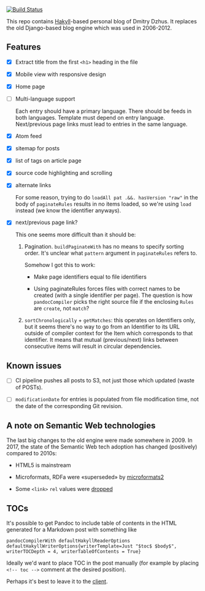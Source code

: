 [![Build Status](https://travis-ci.org/dzhus/blog.svg?branch=master)](https://travis-ci.org/dzhus/blog)

This repo contains [Hakyll][]-based personal blog of Dmitry Dzhus. It
replaces the old Django-based blog engine which was used in 2006-2012.

## Features

- [x] Extract title from the first `<h1>` heading in the file

- [x] Mobile view with responsive design

- [x] Home page

- [ ] Multi-language support

    Each entry should have a primary language. There should be feeds
    in both languages. Template must depend on entry language.
    Next/previous page links must lead to entries in the same
    language.

- [x] Atom feed

- [x] sitemap for posts

- [x] list of tags on article page

- [x] source code highlighting and scrolling

- [x] alternate links

    For some reason, trying to do `loadAll pat .&&. hasVersion "raw"`
    in the body of `paginateRules` results in no items loaded, so
    we're using `load` instead (we know the identifier anyways).

- [x] next/previous page link?

    This one seems more difficult than it should be:

    1. Pagination. `buildPaginateWith` has no means to specify sorting
       order. It's unclear what `pattern` argument in `paginateRules`
       refers to.

       Somehow I got this to work:

       - Make page identifiers equal to file identifiers

       - Using paginateRules forces files with correct names to be
         created (with a single identifier per page). The question is
         how `pandocCompiler` picks the right source file if the
         enclosing `Rules` are `create`, not `match`?

    2. `sortChronologically` + `getMatches`: this operates on
       Identifiers only, but it seems there's no way to go from an
       Identifier to its URL outside of compiler context for the Item
       which corresponds to that identifier. It means that mutual
       (previous/next) links between consecutive items will result in
       circular dependencies.

## Known issues

- [ ] CI pipeline pushes all posts to S3, not just those which updated
      (waste of POSTs).

- [ ] `modificationDate` for entries is populated from file
      modification time, not the date of the corresponding Git
      revision.

## A note on Semantic Web technologies

The last big changes to the old engine were made somewhere in 2009. In
2017, the state of the Semantic Web tech adoption has changed
(positively) compared to 2010s:

- HTML5 is mainstream

- Microformats, RDFa were «superseded» by [microformats2][]

- Some `<link>` `rel` values were [dropped][rel-drop]

## TOCs

It's possible to get Pandoc to include table of contents in the HTML
generated for a Markdown post with something like

    pandocCompilerWith defaultHakyllReaderOptions defaultHakyllWriterOptions{writerTemplate=Just "$toc$ $body$", writerTOCDepth = 4, writerTableOfContents = True}

Ideally we'd want to place TOC in the post manually (for example by
placing `<!-- toc -->` comment at the desired position).

Perhaps it's best to leave it to the [client][client-toc].

[client-toc]: https://chrome.google.com/webstore/detail/smart-toc/lifgeihcfpkmmlfjbailfpfhbahhibba
[hakyll]: https://jaspervdj.be/hakyll/index.html
[microformats2]: http://microformats.org/wiki/microformats2
[rel-drop]: http://lists.w3.org/Archives/Public/public-html/2011Feb/att-0481/issue-118-decision.html
